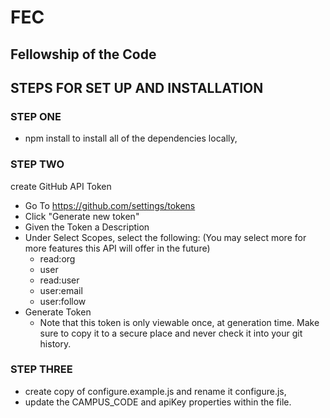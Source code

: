 # FEC
## Fellowship of the Code

## STEPS FOR SET UP AND INSTALLATION

### STEP ONE
  * npm install to install all of the dependencies locally,

### STEP TWO
create GitHub API Token
  * Go To https://github.com/settings/tokens
  * Click "Generate new token"
  * Given the Token a Description
  * Under Select Scopes, select the following: (You may select more for more features this API will offer in the future)
      - read:org
      - user
      - read:user
      - user:email
      - user:follow
  * Generate Token
      - Note that this token is only viewable once, at generation time. Make sure to copy it to a secure place and never check it into your git history.

### STEP THREE
  * create copy of configure.example.js and rename it configure.js,
  * update the CAMPUS_CODE and apiKey properties within the file.
